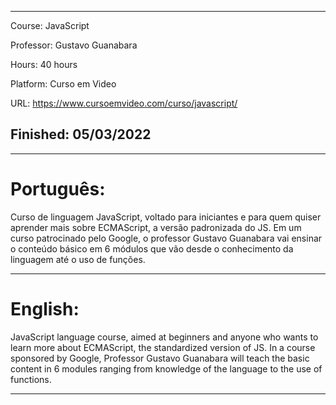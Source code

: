 ___

Course: JavaScript

Professor: Gustavo Guanabara

Hours: 40 hours

Platform: Curso em Video

URL: https://www.cursoemvideo.com/curso/javascript/

## Finished: 05/03/2022
___

# Português:

Curso de linguagem JavaScript, voltado para iniciantes e para quem quiser aprender mais sobre ECMAScript, a versão padronizada do JS. Em um curso patrocinado pelo Google, o professor Gustavo Guanabara vai ensinar o conteúdo básico em 6 módulos que vão desde o conhecimento da linguagem até o uso de funções.

___

# English:

JavaScript language course, aimed at beginners and anyone who wants to learn more about ECMAScript, the standardized version of JS. In a course sponsored by Google, Professor Gustavo Guanabara will teach the basic content in 6 modules ranging from knowledge of the language to the use of functions.

___